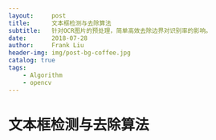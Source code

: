```yaml
---
layout:     post
title:      文本框检测与去除算法
subtitle:   针对OCR图片的预处理，简单高效去除边界对识别率的影响。
date:       2018-07-28
author:     Frank Liu
header-img: img/post-bg-coffee.jpg
catalog: true
tags:
    - Algorithm
    - opencv
---
```


# 文本框检测与去除算法

